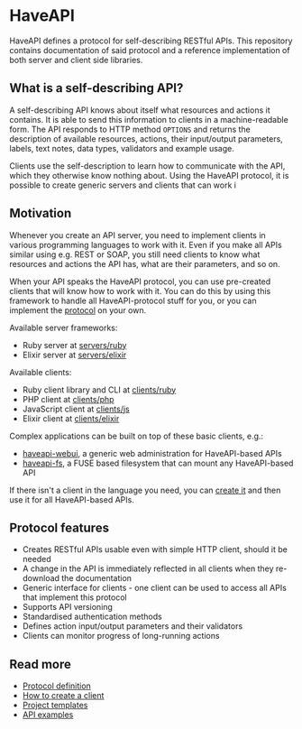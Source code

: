HaveAPI
=======
HaveAPI defines a protocol for self-describing RESTful APIs. This repository
contains documentation of said protocol and a reference implementation of both
server and client side libraries.

## What is a self-describing API?
A self-describing API knows about itself what resources and actions it contains.
It is able to send this information to clients in a machine-readable form.
The API responds to HTTP method `OPTIONS` and returns the description
of available resources, actions, their input/output parameters, labels, text
notes, data types, validators and example usage.

Clients use the self-description to learn how to communicate with the API,
which they otherwise know nothing about. Using the HaveAPI protocol, it is
possible to create generic servers and clients that can work i

## Motivation
Whenever you create an API server, you need to implement clients in various
programming languages to work with it. Even if you make all APIs similar using
e.g. REST or SOAP, you still need clients to know what resources and actions
the API has, what are their parameters, and so on.

When your API speaks the HaveAPI protocol, you can use pre-created clients that
will know how to work with it. You can do this by using this framework to
handle all HaveAPI-protocol stuff for you, or you can implement
the [protocol](doc/protocol.md) on your own.

Available server frameworks:

- Ruby server at [servers/ruby](servers/ruby)
- Elixir server at [servers/elixir](servers/elixir)

Available clients:

- Ruby client library and CLI at [clients/ruby](clients/ruby)
- PHP client at [clients/php](clients/php)
- JavaScript client at [clients/js](clients/js)
- Elixir client at [clients/elixir](clients/elixir)

Complex applications can be built on top of these basic clients, e.g.:

- [haveapi-webui](https://github.com/vpsfreecz/haveapi-webui), a generic web
  administration for HaveAPI-based APIs
- [haveapi-fs](https://github.com/vpsfreecz/haveapi-fs), a FUSE based filesystem
  that can mount any HaveAPI-based API

If there isn't a client in the language you need, you can
[create it](doc/create-client.md) and then use it for all HaveAPI-based APIs.

## Protocol features
- Creates RESTful APIs usable even with simple HTTP client, should it be needed
- A change in the API is immediately reflected in all clients when they re-download the
  documentation
- Generic interface for clients - one client can be used to access all APIs
  that implement this protocol
- Supports API versioning
- Standardised authentication methods
- Defines action input/output parameters and their validators
- Clients can monitor progress of long-running actions

## Read more
 - [Protocol definition](doc/protocol.md)
 - [How to create a client](doc/create-client.md)
 - [Project templates](templates)
 - [API examples](examples)
